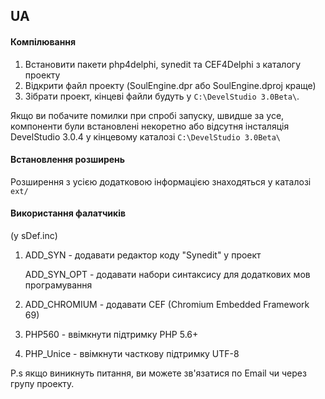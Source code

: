 ## UA
#### Компілювання
1. Встановити пакети php4delphi, synedit та CEF4Delphi з каталогу проекту
2. Відкрити файл проекту (SoulEngine.dpr або SoulEngine.dproj краще)
3. Зібрати проект, кінцеві файли будуть у `C:\DevelStudio 3.0Beta\`.

Якщо ви побачите помилки при спробі запуску, швидше за усе, компоненти
були встановлені некоретно або відсутня інсталяція DevelStudio 3.0.4 
у кінцевому каталозі `C:\DevelStudio 3.0Beta\`


#### Встановлення розширень
Розширення з усією додатковою інформацією знаходяться у каталозі `ext/`

#### Використання фалатчиків
(у sDef.inc)
1) ADD_SYN - додавати редактор коду "Synedit" у проект

   ADD_SYN_OPT - додавати набори синтаксису для додаткових мов програмування
2) ADD_CHROMIUM - додавати CEF (Chromium Embedded Framework 69)
3) PHP560 - ввімкнути підтримку PHP 5.6+
4) PHP_Unice - ввімкнути часткову підтримку UTF-8





P.s якщо виникнуть питання, ви можете зв'язатися по Email чи через групу проекту.
